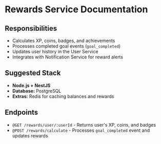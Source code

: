 # Rewards Service Documentation

## Responsibilities

- Calculates XP, coins, badges, and achievements
- Processes completed goal events (`goal_completed`)
- Updates user history in the User Service
- Integrates with Notification Service for reward alerts

## Suggested Stack

- **Node.js + NestJS**
- **Database:** PostgreSQL
- **Extras:** Redis for caching balances and rewards

## Endpoints

- `@GET /rewards/user/:userId` - Returns user's XP, coins, and badges
- `@POST /rewards/calculate` - Processes `goal_completed` event and updates rewards
